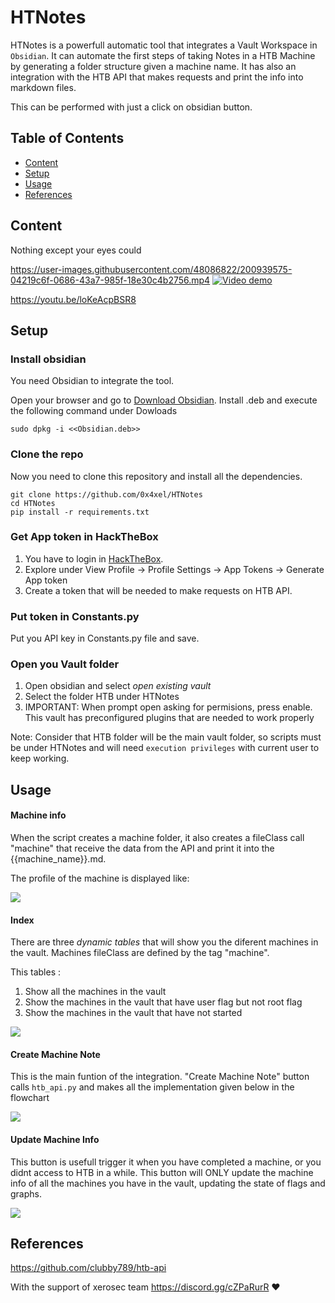 # HTNotes


HTNotes is a powerfull automatic tool that integrates a Vault Workspace in `Obsidian`. It can automate the first steps of taking Notes in a HTB Machine by generating a folder structure  given a machine name. It has also an integration with the HTB API that makes requests and print the info into markdown files.

This can be performed with just a click on obsidian button. 

## Table of Contents

- [Content](#Content)
- [Setup](#Setup)
- [Usage](#Usage)
- [References](#References)
## Content

Nothing except your eyes could 


https://user-images.githubusercontent.com/48086822/200939575-04219c6f-0686-43a7-985f-18e30c4b2756.mp4
[![Video demo](https://img.youtube.com/vi/loKeAcpBSR8/0.jpg)](https://youtu.be/loKeAcpBSR8)


https://youtu.be/loKeAcpBSR8
## Setup

### Install obsidian
You need Obsidian to integrate the tool.

Open your browser and go to [Download Obsidian](https://obsidian.md/download).
Install .deb and execute the following command under Dowloads

```
sudo dpkg -i <<Obsidian.deb>>
```

### Clone the repo
Now you need to clone this repository and install all the dependencies.  

```
git clone https://github.com/0x4xel/HTNotes
cd HTNotes
pip install -r requirements.txt
```

### Get App token in HackTheBox

1. You have to login in [HackTheBox](https://www.hackthebox.com/). 
2.  Explore under View Profile -> Profile Settings -> App Tokens -> Generate App token
3.  Create a token that will be needed to make requests on HTB API.

### Put token in Constants.py

Put you API key in Constants.py file and save.

### Open you Vault folder

1. Open obsidian and select *open existing vault*
2. Select the folder HTB under HTNotes
3. IMPORTANT: When prompt open asking for permisions, press enable. This vault has preconfigured plugins that are needed to work properly

Note: Consider that HTB folder will be the main vault folder, so scripts must be under HTNotes and will need `execution privileges` with current user to keep working.


## Usage

#### Machine info

When the script creates a machine folder, it also creates a fileClass call "machine" that receive the data from the API and print it into the {{machine_name}}.md.

The profile of the machine is displayed like:


![](HTB/assets/machine_info_example.png)
#### Index 

There are three *dynamic tables* that will show you the diferent machines in the vault. Machines fileClass are defined by the tag "machine".

This tables :
1. Show all the machines in the vault
2. Show the machines in the vault that have user flag but not root flag
3. Show the machines in the vault that have not started


![](HTB/assets/index_machine_info_example.png)

#### Create Machine Note

This is the main funtion of the integration. "Create Machine Note" button calls `htb_api.py` and makes all the implementation given below in the flowchart

![](HTB/assets/create_machine_example.png)

#### Update Machine Info

This button is usefull trigger it when you have completed a machine, or you didnt access to HTB in a while. This button will ONLY update the machine info of all the machines you have in the vault, updating the state of flags and graphs.


![](HTB/assets/update_machine_example.png)
## References

https://github.com/clubby789/htb-api 

With the support of xerosec team https://discord.gg/cZPaRurR  ❤️
